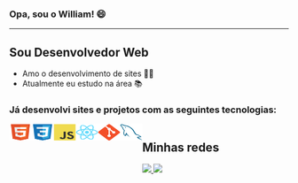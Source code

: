 ### Opa, sou o William! :smile:
<hr>

## Sou Desenvolvedor Web

- Amo o desenvolvimento de sites :technologist:
- Atualmente eu estudo na área :books:

### Já desenvolvi sites e projetos com as seguintes tecnologias:

<div style="display: flex">
  <img width="40" height="30" alt="HTML" src="https://github.com/devicons/devicon/blob/master/icons/html5/html5-original.svg">
  <img width="40" height="30" alt="HTML" src="https://github.com/devicons/devicon/blob/master/icons/css3/css3-original.svg">
  <img width="40" height="30" alt="HTML" src="https://github.com/devicons/devicon/blob/master/icons/javascript/javascript-original.svg">
  <img width="40" height="30" alt="HTML" src="https://github.com/devicons/devicon/blob/master/icons/react/react-original.svg">
  <img width="40" height="30" alt="HTML" src="https://github.com/devicons/devicon/blob/master/icons/git/git-original.svg">
  <img width="40" height="30" alt="HTML" src="https://github.com/devicons/devicon/blob/master/icons/mysql/mysql-original.svg">  
<div>
  
## Minhas redes
<div>
  <a href="https://instagram.com/_bronstrup" rel="nofollow">
    <img src="https://camo.githubusercontent.com/acaa286597b43c96dc02b69b90de15a65c52063e31835b763a061cc815f64bac/68747470733a2f2f696d672e736869656c64732e696f2f62616467652f2d496e7374616772616d2d2532334534343035463f7374796c653d666f722d7468652d6261646765266c6f676f3d696e7374616772616d266c6f676f436f6c6f723d7768697465" data-canonical-src="https://img.shields.io/badge/-Instagram-%23E4405F?style=for-the-badge&logo=instagram&logoColor=white">
  </a>
  <a href="mailto:williambronstrup13@gmail.com">
    <img src="https://camo.githubusercontent.com/927d6b3961fa048ff7303daf291cb5869dfa25018997cf8c1373c2f6a85b1458/68747470733a2f2f696d672e736869656c64732e696f2f62616467652f2d476d61696c2d2532333333333f7374796c653d666f722d7468652d6261646765266c6f676f3d676d61696c266c6f676f436f6c6f723d7768697465" data-canonical-src="https://img.shields.io/badge/-Gmail-%23333?style=for-the-badge&logo=gmail&logoColor=white">
  </a>
<div>
